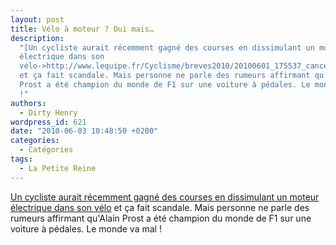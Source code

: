 ```yaml
---
layout: post
title: Vélo à moteur ? Oui mais…
description:
  "[Un cycliste aurait récemment gagné des courses en dissimulant un moteur
  électrique dans son
  vélo->http://www.lequipe.fr/Cyclisme/breves2010/20100601_175537_cancellara-nie.html]
  et ça fait scandale. Mais personne ne parle des rumeurs affirmant qu'Alain
  Prost a été champion du monde de F1 sur une voiture à pédales. Le monde va mal
  !"
authors:
  - Dirty Henry
wordpress_id: 621
date: "2010-06-03 10:48:50 +0200"
categories:
  - Catégories
tags:
  - La Petite Reine
---
```


[Un cycliste aurait récemment gagné des courses en dissimulant un moteur électrique dans son vélo](http://www.lequipe.fr/Cyclisme/breves2010/20100601_175537_cancellara-nie.html)
et ça fait scandale. Mais personne ne parle des rumeurs affirmant qu'Alain Prost
a été champion du monde de F1 sur une voiture à pédales. Le monde va mal !
